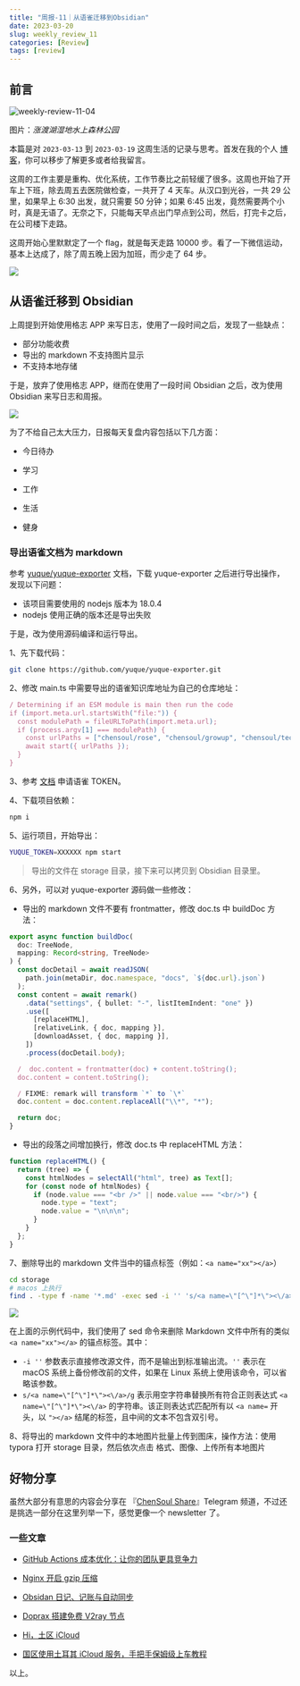 ```yaml
---
title: "周报-11｜从语雀迁移到Obsidian"
date: 2023-03-20
slug: weekly_review_11
categories: [Review]
tags: [review]
---
```


## 前言

![weekly-review-11-04](../../../static/images/weekly-review-11-04.webp)

图片：_涨渡湖湿地水上森林公园_

本篇是对 `2023-03-13` 到 `2023-03-19` 这周生活的记录与思考。首发在我的个人 [博客](https://blog.chensoul.cc/)，你可以移步了解更多或者给我留言。

这周的工作主要是重构、优化系统，工作节奏比之前轻缓了很多。这周也开始了开车上下班，除去周五去医院做检查，一共开了 4 天车。从汉口到光谷，一共 29 公里，如果早上 6:30 出发，就只需要 50 分钟；如果 6:45 出发，竟然需要两个小时，真是无语了。无奈之下，只能每天早点出门早点到公司，然后，打完卡之后，在公司楼下走路。

这周开始心里默默定了一个 flag，就是每天走路 10000 步。看了一下微信运动，基本上达成了，除了周五晚上因为加班，而少走了 64 步。

![](../../../static/images/weekly-review-11-03.webp)

## 从语雀迁移到 Obsidian

上周提到开始使用格志 APP 来写日志，使用了一段时间之后，发现了一些缺点：

- 部分功能收费
- 导出的 markdown 不支持图片显示
- 不支持本地存储

于是，放弃了使用格志 APP，继而在使用了一段时间 Obsidian 之后，改为使用 Obsidian 来写日志和周报。

![](../../../static/images/weekly-review-11-02.webp)

为了不给自己太大压力，日报每天复盘内容包括以下几方面：

- 今日待办

- 学习
- 工作
- 生活
- 健身

### 导出语雀文档为 markdown

参考 [yuque/yuque-exporter](https://github.com/yuque/yuque-exporter) 文档，下载 yuque-exporter 之后进行导出操作，发现以下问题：

- 该项目需要使用的 nodejs 版本为 18.0.4
- nodejs 使用正确的版本还是导出失败

于是，改为使用源码编译和运行导出。

1、先下载代码：

```bash
git clone https://github.com/yuque/yuque-exporter.git
```

2、修改 main.ts 中需要导出的语雀知识库地址为自己的仓库地址：

```ts
/ Determining if an ESM module is main then run the code
if (import.meta.url.startsWith("file:")) {
  const modulePath = fileURLToPath(import.meta.url);
  if (process.argv[1] === modulePath) {
    const urlPaths = ["chensoul/rose", "chensoul/growup", "chensoul/tech"];
    await start({ urlPaths });
  }
}
```

3、参考 [文档](https://www.yuque.com/yuque/developer/api#785a3731) 申请语雀 TOKEN。

4、下载项目依赖：

```bash
npm i
```

5、运行项目，开始导出：

```bash
YUQUE_TOKEN=XXXXXX npm start
```

> 导出的文件在 storage 目录，接下来可以拷贝到 Obsidian 目录里。

6、另外，可以对 yuque-exporter 源码做一些修改：

- 导出的 markdown 文件不要有 frontmatter，修改 doc.ts 中 buildDoc 方法：

```ts
export async function buildDoc(
  doc: TreeNode,
  mapping: Record<string, TreeNode>
) {
  const docDetail = await readJSON(
    path.join(metaDir, doc.namespace, "docs", `${doc.url}.json`)
  );
  const content = await remark()
    .data("settings", { bullet: "-", listItemIndent: "one" })
    .use([
      [replaceHTML],
      [relativeLink, { doc, mapping }],
      [downloadAsset, { doc, mapping }],
    ])
    .process(docDetail.body);

  /  doc.content = frontmatter(doc) + content.toString();
  doc.content = content.toString();

  / FIXME: remark will transform `*` to `\*`
  doc.content = doc.content.replaceAll("\\*", "*");

  return doc;
}
```

- 导出的段落之间增加换行，修改 doc.ts 中 replaceHTML 方法：

```ts
function replaceHTML() {
  return (tree) => {
    const htmlNodes = selectAll("html", tree) as Text[];
    for (const node of htmlNodes) {
      if (node.value === "<br />" || node.value === "<br/>") {
        node.type = "text";
        node.value = "\n\n\n";
      }
    }
  };
}
```

7、删除导出的 markdown 文件当中的锚点标签（例如：`<a name="xx"></a>`）

```bash
cd storage
# macos 上执行
find . -type f -name '*.md' -exec sed -i '' 's/<a name=\"[^\"]*\"><\/a>/g' {} +
```

![](../../../static/images/weekly-review-11-01.webp)

在上面的示例代码中，我们使用了 sed 命令来删除 Markdown 文件中所有的类似 `<a name="xx"></a>` 的锚点标签。其中：

- `-i ''` 参数表示直接修改源文件，而不是输出到标准输出流。`''` 表示在 macOS 系统上备份修改前的文件，如果在 Linux 系统上使用该命令，可以省略该参数。
- `s/<a name=\"[^\"]*\"><\/a>/g` 表示用空字符串替换所有符合正则表达式 `<a name=\"[^\"]*\"><\/a>` 的字符串。该正则表达式匹配所有以 `<a name=` 开头，以 `"></a>` 结尾的标签，且中间的文本不包含双引号。

8、将导出的 markdown 文件中的本地图片批量上传到图床，操作方法：使用 typora 打开 storage 目录，然后依次点击 格式、图像、上传所有本地图片

## 好物分享

虽然大部分有意思的内容会分享在 『[ChenSoul Share](https://t.me/ichensoul)』Telegram 频道，不过还是挑选一部分在这里列举一下，感觉更像一个 newsletter 了。

### 一些文章

- [GitHub Actions 成本优化：让你的团队更具竞争力](https://moelove.info/2023/03/21/GitHub-Actions-%E6%88%90%E6%9C%AC%E4%BC%98%E5%8C%96%E8%AE%A9%E4%BD%A0%E7%9A%84%E5%9B%A2%E9%98%9F%E6%9B%B4%E5%85%B7%E7%AB%9E%E4%BA%89%E5%8A%9B/)

- [Nginx 开启 gzip 压缩](https://juemuren4449.com/archives/open-gzip-on-nginx)
- [Obsidan 日记、记账与自动同步](https://www.superheaoz.top/2022/06/57091/)
- [Doprax 搭建免费 V2ray 节点](https://elmagnifico.tech/2023/03/16/Doprax-V2ray/)
- [Hi，土区 iCloud](https://elizen.me/posts/2023/03/hi-icloud/)
- [国区使用土耳其 iCloud 服务，手把手保姆级上车教程](https://btsogiwudc.feishu.cn/docx/CgoJdHyWKopl3UxV12GcG3psnjf)

以上。

